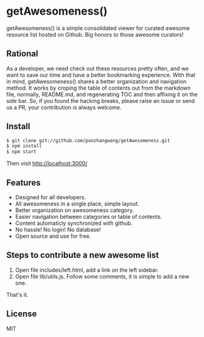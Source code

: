 getAwesomeness()
==============

getAwesomeness() is a simple consolidated viewer for curated awesome resource list hosted on Github. Big honors to those awesome curators!

## Rational
As a developer, we need check out these resources pretty often, and we want to save our time and have a better bookmarking experience. With that in mind, getAwesomeness() shares a better organization and navigation method. It works by croping the table of contents out from  the markdown file, normally, README.md, and regenerating TOC and then affixing it on the side bar. So, if you found the hacking breaks, please raise an issue or send us a PR, your contribution is always welcome.

## Install

```sh
$ git clone git://github.com/panzhangwang/getAwesomeness.git
$ npm install
$ npm start
```
Then visit [http://localhost:3000/](http://localhost:3000/)

## Features

- Designed for all developers.
- All awesomeness in a single place, simple layout.
-  Better organization on awesomeness category.
- Easier navigation between categories or table of contents.
- Content automaticly synchronized with github.
- No hassle! No login! No database!
- Open source and use for free.

## Steps to contribute a new awesome list
1. Open file includes/left.html, add a link on the left sidebar.
2. Open file lib/utils.js. Follow some comments, it is simple to add a new one.

That's it. 

## License

MIT
